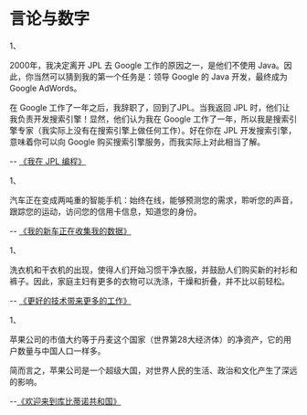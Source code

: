 # 言论与数字

1、

2000年，我决定离开 JPL 去 Google 工作的原因之一，是他们不使用 Java。因此，你当然可以猜到我的第一个任务是：领导 Google 的 Java 开发，最终成为 Google AdWords。

在 Google 工作了一年之后，我辞职了，回到了JPL。当我返回 JPL 时，他们让我负责开发搜索引擎！显然，他们认为我在 Google 工作了一年，所以我是搜索引擎专家（我实际上没有在搜索引擎上做任何工作）。好在你在 JPL 开发搜索引擎，意味着你可以向 Google 购买搜索引擎服务，而我实际上对此相当了解。

-- [《我在 JPL 编程》](http://flownet.com/gat/jpl-lisp.html)

1、

汽车正在变成两吨重的智能手机：始终在线，能够预测您的需求，聆听您的声音，跟踪您的运动，访问您的信用卡信息，知道您的身份。

-- [《我的新车正在收集我的数据》](https://www.theglobeandmail.com/drive/technology/article-what-kind-of-data-is-my-new-car-collecting-about-me-nearly-everything/)

1、

洗衣机和干衣机的出现，使得人们开始习惯干净衣服，并鼓励人们购买新的衬衫和裤子。因此，家庭主妇有更多的衣物可以洗涤，干燥和折叠，并不比以前轻松。

-- [《更好的技术带来更多的工作》](https://www.theatlantic.com/ideas/archive/2019/12/why-you-never-have-time/603937/)

1、

苹果公司的市值大约等于丹麦这个国家（世界第28大经济体）的净资产，它的用户数量与中国人口一样多。

简而言之，苹果公司是一个超级大国，对世界人民的生活、政治和文化产生了深远的影响。

--[《欢迎来到库比蒂诺共和国》](https://members.tortoisemedia.com/2020/01/06/day-1-apple-state-of-the-nation-2/content.html)
